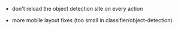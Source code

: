 - don't reload the object detection site on every action

- more mobile layout fixes (too small in classifier/object-detection)
